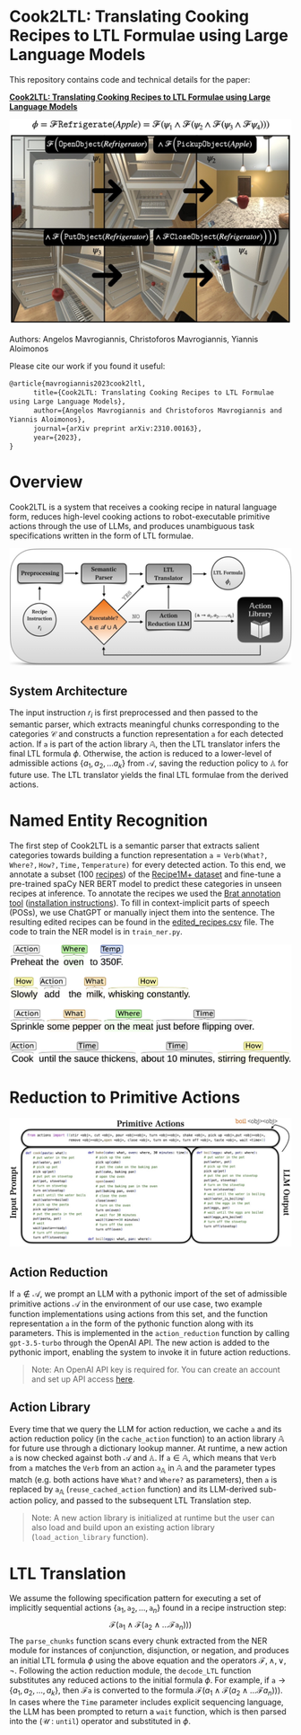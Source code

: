 # Cook2LTL: Translating Cooking Recipes to LTL Formulae using Large Language Models

This repository contains code and technical details for the paper:

**[Cook2LTL: Translating Cooking Recipes to LTL Formulae using Large Language Models](https://arxiv.org/abs/2310.00163)**
<p align="center">
  <img src="/images/cover.jpeg" alt="Cook2LTL Cover" />
</p>
Authors: Angelos Mavrogiannis, Christoforos Mavrogiannis, Yiannis Aloimonos

Please cite our work if you found it useful:
```
@article{mavrogiannis2023cook2ltl,
      title={Cook2LTL: Translating Cooking Recipes to LTL Formulae using Large Language Models}, 
      author={Angelos Mavrogiannis and Christoforos Mavrogiannis and Yiannis Aloimonos},
      journal={arXiv preprint arXiv:2310.00163},
      year={2023},
}
```
# Overview
Cook2LTL is a system that receives a cooking recipe in natural language form, reduces high-level cooking actions to robot-executable primitive actions through the use of LLMs, and produces unambiguous task specifications written in the form of LTL formulae.

<p align="center">
  <img src="/images/pipeline.jpeg" alt="Cook2LTL Pipeline" />
</p>

## System Architecture
The input instruction $r_i$ is first preprocessed and then passed to the semantic parser, which extracts meaningful chunks corresponding to the categories $\mathcal{C}$ and constructs a function representation $\mathtt{a}$ for each detected action. If $\mathtt{a}$ is part of the action library $\mathbb{A}$, then the LTL translator infers the final LTL formula $\phi$. Otherwise, the action is reduced to a lower-level of admissible actions $\{a_1,a_2,\dots a_k\}$ from $\mathcal{A}$, saving the reduction policy to $\mathbb{A}$ for future use. The LTL translator yields the final LTL formulae from the derived actions.


# Named Entity Recognition

The first step of Cook2LTL is a semantic parser that extracts salient categories towards building a function representation $\mathtt{a}=\mathtt{Verb(What?,Where?,How?,Time,Temperature)}$ for every detected action. To this end, we annotate a subset (100 [recipes](brat/recipes)) of the [Recipe1M+ dataset](http://pic2recipe.csail.mit.edu) and fine-tune a pre-trained spaCy NER BERT model to predict these categories in unseen recipes at inference. To annotate the recipes we used the [Brat annotation tool](https://brat.nlplab.org) ([installation instructions](https://brat.nlplab.org/installation.html)). To fill in context-implicit parts of speech (POSs), we use ChatGPT or manually inject them into the sentence. The resulting edited recipes can be found in the [edited_recipes.csv](edited_recipes.csv) file. The code to train the NER model is in `train_ner.py`.
<p align="center">
  <img src="/images/annotation.jpeg" alt="Annotated recipe steps" />
</p>

# Reduction to Primitive Actions
<p align="center">
  <img src="/images/action_reduction.jpeg" alt="LLM action reduction example" />
</p>

## Action Reduction
If $\mathtt{a}\notin\mathcal{A}$, we prompt an LLM with a pythonic import of the set of admissible primitive actions $\mathcal{A}$ in the environment of our use case, two example function implementations using actions from this set, and the function representation $\mathtt{a}$ in the form of the pythonic function along with its parameters. This is implemented in the `action_reduction` function by calling `gpt-3.5-turbo` through the OpenAI API. The new action is added to the pythonic import, enabling the system to invoke it in future action reductions.
> Note: An OpenAI API key is required for. You can create an account and set up API access [here](https://openai.com/blog/openai-api).

## Action Library
Every time that we query the LLM for action reduction, we cache $\mathtt{a}$ and its action reduction policy (in the `cache_action` function) to an action library $\mathbb{A}$ for future use through a dictionary lookup manner. At runtime, a new action $\mathtt{a}$ is now checked against both $\mathcal{A}$ and $\mathbb{A}$. If $\mathtt{a}\in\mathbb{A}$, which means that $\mathtt{Verb}$ from $\mathtt{a}$ matches the $\mathtt{Verb}$ from an action $\mathtt{a}_\mathbb{A}$ in $\mathbb{A}$ and the parameter types match (e.g. both actions have $\mathtt{What?}$ and $\mathtt{Where?}$ as parameters), then $\mathtt{a}$ is replaced by $\mathtt{a}_\mathbb{A}$ (`reuse_cached_action` function) and its LLM-derived sub-action policy, and passed to the subsequent LTL Translation step.

>Note: A new action library is initialized at runtime but the user can also load and build upon an existing action library (`load_action_library` function).

# LTL Translation
We assume the following specification pattern for executing a set of implicitly sequential actions $\{\mathtt{a}_1,\mathtt{a}_2,\dots,\mathtt{a}_n\}$ found in a recipe instruction step:
$$\mathcal{F}(\mathtt{a}_1\wedge \mathcal{F}(\mathtt{a}_2\wedge\dots\mathcal{F}\mathtt{a}_n)))$$  The `parse_chunks` function scans every chunk extracted from the NER module for instances of conjunction, disjunction, or negation, and produces an initial LTL formula $\phi$ using the above equation and the operators $\mathcal{F},\wedge,\vee,\lnot$. Following the action reduction module, the `decode_LTL` function substitutes any reduced actions to the initial formula $\phi$. For example, if $\mathtt{a}\rightarrow\{a_1,a_2,\dots,a_k\}$, then $\mathcal{F}\mathtt{a}$ is converted to the formula $\mathcal{F}(a_1\wedge \mathcal{F}(a_2\wedge\dots\mathcal{F}a_n)))$. In cases where the $\mathtt{Time}$ parameter includes explicit sequencing language, the LLM has been prompted to return a $\mathtt{wait}$ function, which is then parsed into the ($\mathcal{U}$ : $\mathtt{until}$) operator and substituted in $\phi$.

